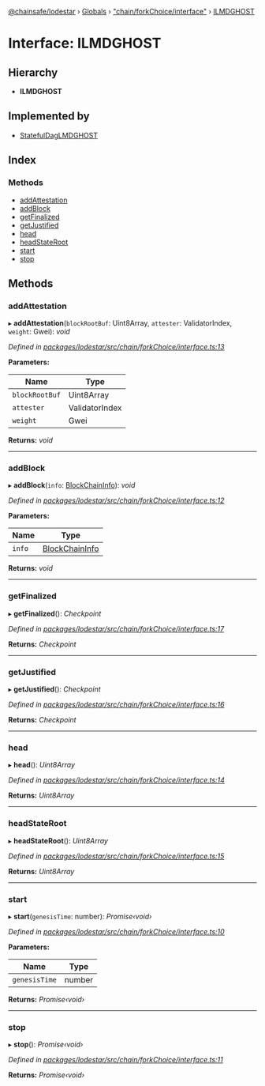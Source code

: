 [@chainsafe/lodestar](../README.md) › [Globals](../globals.md) › ["chain/forkChoice/interface"](../modules/_chain_forkchoice_interface_.md) › [ILMDGHOST](_chain_forkchoice_interface_.ilmdghost.md)

# Interface: ILMDGHOST

## Hierarchy

* **ILMDGHOST**

## Implemented by

* [StatefulDagLMDGHOST](../classes/_chain_forkchoice_statefuldag_lmdghost_.statefuldaglmdghost.md)

## Index

### Methods

* [addAttestation](_chain_forkchoice_interface_.ilmdghost.md#addattestation)
* [addBlock](_chain_forkchoice_interface_.ilmdghost.md#addblock)
* [getFinalized](_chain_forkchoice_interface_.ilmdghost.md#getfinalized)
* [getJustified](_chain_forkchoice_interface_.ilmdghost.md#getjustified)
* [head](_chain_forkchoice_interface_.ilmdghost.md#head)
* [headStateRoot](_chain_forkchoice_interface_.ilmdghost.md#headstateroot)
* [start](_chain_forkchoice_interface_.ilmdghost.md#start)
* [stop](_chain_forkchoice_interface_.ilmdghost.md#stop)

## Methods

###  addAttestation

▸ **addAttestation**(`blockRootBuf`: Uint8Array, `attester`: ValidatorIndex, `weight`: Gwei): *void*

*Defined in [packages/lodestar/src/chain/forkChoice/interface.ts:13](https://github.com/ChainSafe/lodestar/blob/4796680/packages/lodestar/src/chain/forkChoice/interface.ts#L13)*

**Parameters:**

Name | Type |
------ | ------ |
`blockRootBuf` | Uint8Array |
`attester` | ValidatorIndex |
`weight` | Gwei |

**Returns:** *void*

___

###  addBlock

▸ **addBlock**(`info`: [BlockChainInfo](_chain_forkchoice_interface_.blockchaininfo.md)): *void*

*Defined in [packages/lodestar/src/chain/forkChoice/interface.ts:12](https://github.com/ChainSafe/lodestar/blob/4796680/packages/lodestar/src/chain/forkChoice/interface.ts#L12)*

**Parameters:**

Name | Type |
------ | ------ |
`info` | [BlockChainInfo](_chain_forkchoice_interface_.blockchaininfo.md) |

**Returns:** *void*

___

###  getFinalized

▸ **getFinalized**(): *Checkpoint*

*Defined in [packages/lodestar/src/chain/forkChoice/interface.ts:17](https://github.com/ChainSafe/lodestar/blob/4796680/packages/lodestar/src/chain/forkChoice/interface.ts#L17)*

**Returns:** *Checkpoint*

___

###  getJustified

▸ **getJustified**(): *Checkpoint*

*Defined in [packages/lodestar/src/chain/forkChoice/interface.ts:16](https://github.com/ChainSafe/lodestar/blob/4796680/packages/lodestar/src/chain/forkChoice/interface.ts#L16)*

**Returns:** *Checkpoint*

___

###  head

▸ **head**(): *Uint8Array*

*Defined in [packages/lodestar/src/chain/forkChoice/interface.ts:14](https://github.com/ChainSafe/lodestar/blob/4796680/packages/lodestar/src/chain/forkChoice/interface.ts#L14)*

**Returns:** *Uint8Array*

___

###  headStateRoot

▸ **headStateRoot**(): *Uint8Array*

*Defined in [packages/lodestar/src/chain/forkChoice/interface.ts:15](https://github.com/ChainSafe/lodestar/blob/4796680/packages/lodestar/src/chain/forkChoice/interface.ts#L15)*

**Returns:** *Uint8Array*

___

###  start

▸ **start**(`genesisTime`: number): *Promise‹void›*

*Defined in [packages/lodestar/src/chain/forkChoice/interface.ts:10](https://github.com/ChainSafe/lodestar/blob/4796680/packages/lodestar/src/chain/forkChoice/interface.ts#L10)*

**Parameters:**

Name | Type |
------ | ------ |
`genesisTime` | number |

**Returns:** *Promise‹void›*

___

###  stop

▸ **stop**(): *Promise‹void›*

*Defined in [packages/lodestar/src/chain/forkChoice/interface.ts:11](https://github.com/ChainSafe/lodestar/blob/4796680/packages/lodestar/src/chain/forkChoice/interface.ts#L11)*

**Returns:** *Promise‹void›*
